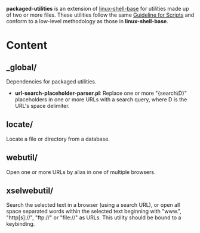 
**packaged-utilities** is an extension of [linux-shell-base][linux-shell-base] for utilities made up of two or more files. These utilities follow the same [Guideline for Scripts][wiki-Guideline-for-Scripts] and conform to a low-level methodology as those in **linux-shell-base**.

# Content

## _global/

Dependencies for packaged utilities.

* **url-search-placeholder-parser.pl**: Replace one or more "{search\D}" placeholders in one or more URLs with a search query, where D is the URL's space delimiter.

## locate/

Locate a file or directory from a database.

## webutil/

Open one or more URLs by alias in one of multiple browsers.

## xselwebutil/

Search the selected text in a browser (using a search URL), or open all space separated words within the selected text beginning with "www.", "http[s]://", "ftp://" or "file://" as URLs. This utility should be bound to a keybinding.



[linux-shell-base]: https://github.com/linux-shell-base/linux-shell-base

[wiki-Guideline-for-Scripts]: https://github.com/linux-shell-base/linux-shell-base/wiki/Guideline-for-Scripts
